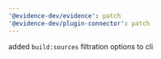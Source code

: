 ```yaml
---
'@evidence-dev/evidence': patch
'@evidence-dev/plugin-connector': patch
---
```


added `build:sources` filtration options to cli
